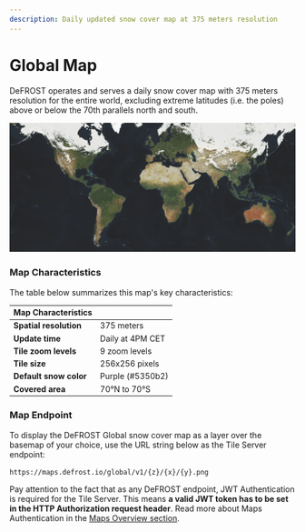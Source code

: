 ```yaml
---
description: Daily updated snow cover map at 375 meters resolution
---
```


# Global Map

DeFROST operates and serves a daily snow cover map with 375 meters resolution for the entire world, excluding extreme latitudes \(i.e. the poles\) above or below the 70th parallels north and south.

![A custom rendering of DeFROST global map taken on 25th November 2019](../.gitbook/assets/globalmap.png)

### Map Characteristics

The table below summarizes this map's key characteristics: 

| **Map Characteristics** |  |
| :--- | :--- |
| **Spatial resolution** | 375 meters |
| **Update time** | Daily at 4PM CET |
| **Tile zoom levels** | 9 zoom levels |
| **Tile size** | 256x256 pixels |
| **Default snow color** | Purple \(\#5350b2\) |
| **Covered area** | 70°N to 70°S |

### Map Endpoint

To display the DeFROST Global snow cover map as a layer over the basemap of your choice, use the URL string below as the Tile Server endpoint:

```http
https://maps.defrost.io/global/v1/{z}/{x}/{y}.png
```

Pay attention to the fact that as any DeFROST endpoint, JWT Authentication is required for the Tile Server. This means **a valid JWT token has to be set in the HTTP Authorization request header**. Read more about Maps Authentication in the [Maps Overview section](maps-overview.md#maps-authentication-json-web-tokens). 

